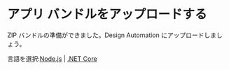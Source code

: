 # アプリ バンドルをアップロードする

ZIP バンドルの準備ができました。Design Automation にアップロードしましょう。

言語を選択:[Node.js](/ja-JP/designautomation/appbundle/nodejs) | [.NET Core](/ja-JP/designautomation/appbundle/netcore)